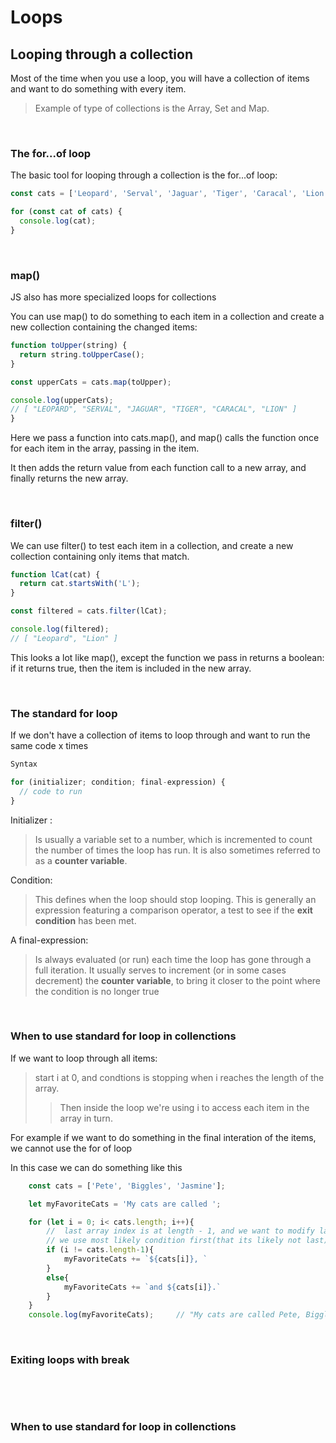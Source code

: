 # Loops

<h2>Looping through a collection</h2>


Most of the time when you use a loop, you will have a collection of items and want to do something with every item.

> Example of type of collections is the Array, Set and Map.

<br>
<h3>

**The for...of loop**

</h3>

The basic tool for looping through a collection is the for...of loop:

```js
const cats = ['Leopard', 'Serval', 'Jaguar', 'Tiger', 'Caracal', 'Lion'];

for (const cat of cats) {
  console.log(cat);
}
```
<br>
<h3>

**map()**

</h3>

JS also has more specialized loops for collections

You can use map() to do something to each item in a collection and create a new collection containing the changed items:

```js
function toUpper(string) {
  return string.toUpperCase();
}

const upperCats = cats.map(toUpper);

console.log(upperCats);
// [ "LEOPARD", "SERVAL", "JAGUAR", "TIGER", "CARACAL", "LION" ]
}
```

Here we pass a function into cats.map(), and map() calls the function once for each item in the array, passing in the item. 

It then adds the return value from each function call to a new array, and finally returns the new array.

<br>
<h3>

**filter()**

</h3>

We can use filter() to test each item in a collection, and create a new collection containing only items that match.

```js
function lCat(cat) {
  return cat.startsWith('L');
}

const filtered = cats.filter(lCat);

console.log(filtered);
// [ "Leopard", "Lion" ]
```

This looks a lot like map(), except the function we pass in returns a boolean: if it returns true, then the item is included in the new array.

<br>
<h3>

**The standard for loop**

</h3>
If we don't have a collection of items to loop through and want to run the same code x times

```js
Syntax

for (initializer; condition; final-expression) {
  // code to run
}
```
Initializer :
> Is usually a variable set to a number, which is incremented to count the number of times the loop has run. It is also sometimes referred to as a **counter variable**.
>
Condition:

>This defines when the loop should stop looping. This is generally an expression featuring a comparison operator, a test to see if the **exit condition** has been met.

A final-expression:

>Is always evaluated (or run) each time the loop has gone through a full iteration. It usually serves to increment (or in some cases decrement) the **counter variable**, to bring it closer to the point where the condition is no longer true

<br>
<h3>

**When to use standard for loop in collenctions**

</h3>

If we want to loop through all items:
    
> start i at 0, and condtions is stopping when i reaches the length of the array.
>>Then inside the loop we're using i to access each item in the array in turn.

For example if we want to do something in the final interation of the items, we cannot use the for of loop

In this case we can do something like this
```js
    const cats = ['Pete', 'Biggles', 'Jasmine'];

    let myFavoriteCats = 'My cats are called ';

    for (let i = 0; i< cats.length; i++){
        //  last array index is at length - 1, and we want to modify last output
        // we use most likely condition first(that its likely not last) to save runtime
        if (i != cats.length-1){
            myFavoriteCats += `${cats[i]}, `
        }
        else{
            myFavoriteCats += `and ${cats[i]}.`
        }
    }
    console.log(myFavoriteCats);     // "My cats are called Pete, Biggles, and Jasmine."

```

<br>
<h3>

**Exiting loops with break**

</h3>


```js

```
<br>
<br>
<h3>

**When to use standard for loop in collenctions**

</h3>


```js

```
<br>